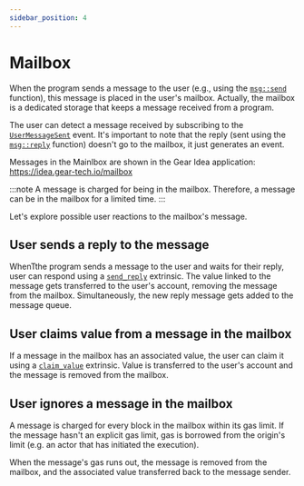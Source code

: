 ```yaml
---
sidebar_position: 4
---
```


# Mailbox

When the program sends a message to the user (e.g., using the [`msg::send`](https://docs.rs/gstd/latest/gstd/msg/fn.send.html) function), this message is placed in the user's mailbox. Actually, the mailbox is a dedicated storage that keeps a message received from a program.

The user can detect a message received by subscribing to the [`UserMessageSent`](https://docs.gear.rs/pallet_gear/pallet/enum.Event.html#variant.UserMessageSent) event. It's important to note that the reply (sent using the [`msg::reply`](https://docs.rs/gstd/latest/gstd/msg/fn.reply.html) function) doesn't go to the mailbox, it just generates an event.

Messages in the Mainlbox are shown in the Gear Idea application: https://idea.gear-tech.io/mailbox 

:::note
A message is charged for being in the mailbox. Therefore, a message can be in the mailbox for a limited time.
:::

Let's explore possible user reactions to the mailbox's message.

## User sends a reply to the message

WhenTthe program sends a message to the user and waits for their reply, user can respond using a [`send_reply`](https://docs.gear.rs/pallet_gear/pallet/struct.Pallet.html#method.send_reply) extrinsic. The value linked to the message gets transferred to the user's account, removing the message from the mailbox. Simultaneously, the new reply message gets added to the message queue.

## User claims value from a message in the mailbox

If a message in the mailbox has an associated value, the user can claim it using a [`claim_value`](https://docs.gear.rs/pallet_gear/pallet/struct.Pallet.html#method.claim_value) extrinsic. Value is transferred to the user's account and the message is removed from the mailbox.

## User ignores a message in the mailbox

A message is charged for every block in the mailbox within its gas limit. If the message hasn't an explicit gas limit, gas is borrowed from the origin's limit (e.g. an actor that has initiated the execution).

When the message's gas runs out, the message is removed from the mailbox, and the associated value transferred back to the message sender.
